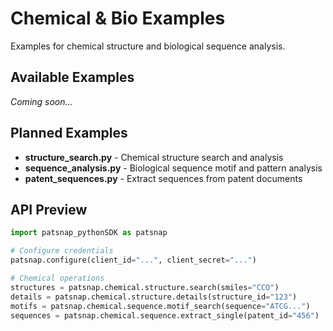 # Chemical & Bio Examples

Examples for chemical structure and biological sequence analysis.

## Available Examples

*Coming soon...*

## Planned Examples

- **structure_search.py** - Chemical structure search and analysis
- **sequence_analysis.py** - Biological sequence motif and pattern analysis
- **patent_sequences.py** - Extract sequences from patent documents

## API Preview

```python
import patsnap_pythonSDK as patsnap

# Configure credentials
patsnap.configure(client_id="...", client_secret="...")

# Chemical operations
structures = patsnap.chemical.structure.search(smiles="CCO")
details = patsnap.chemical.structure.details(structure_id="123")
motifs = patsnap.chemical.sequence.motif_search(sequence="ATCG...")
sequences = patsnap.chemical.sequence.extract_single(patent_id="456")
```
